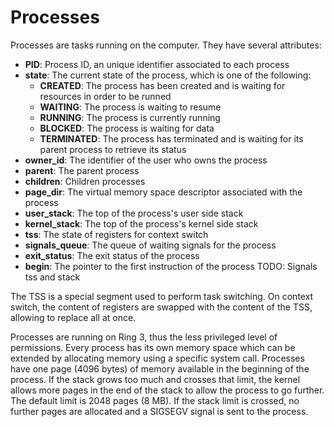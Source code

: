 # Processes

Processes are tasks running on the computer. They have several attributes:
- **PID**: Process ID, an unique identifier associated to each process
- **state**: The current state of the process, which is one of the following:
	- **CREATED**: The process has been created and is waiting for resources in order to be runned
	- **WAITING**: The process is waiting to resume
	- **RUNNING**: The process is currently running
	- **BLOCKED**: The process is waiting for data
	- **TERMINATED**: The process has terminated and is waiting for its parent process to retrieve its status
- **owner_id**: The identifier of the user who owns the process
- **parent**: The parent process
- **children**: Children processes
- **page_dir**: The virtual memory space descriptor associated with the process
- **user_stack**: The top of the process's user side stack
- **kernel_stack**: The top of the process's kernel side stack
- **tss**: The state of registers for context switch
- **signals_queue**: The queue of waiting signals for the process
- **exit_status**: The exit status of the process
- **begin**: The pointer to the first instruction of the process
TODO: Signals tss and stack

The TSS is a special segment used to perform task switching.
On context switch, the content of registers are swapped with the content of the TSS, allowing to replace all at once.

Processes are running on Ring 3, thus the less privileged level of permissions. Every process has its own memory space which can be extended by allocating memory using a specific system call.
Processes have one page (4096 bytes) of memory available in the beginning of the process.
If the stack grows too much and crosses that limit, the kernel allows more pages in the end of the stack to allow the process to go further. The default limit is 2048 pages (8 MB).
If the stack limit is crossed, no further pages are allocated and a SIGSEGV signal is sent to the process.
